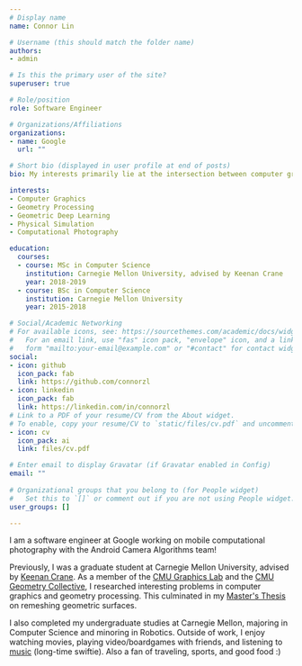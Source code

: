 ```yaml
---
# Display name
name: Connor Lin

# Username (this should match the folder name)
authors:
- admin

# Is this the primary user of the site?
superuser: true

# Role/position
role: Software Engineer

# Organizations/Affiliations
organizations:
- name: Google
  url: ""

# Short bio (displayed in user profile at end of posts)
bio: My interests primarily lie at the intersection between computer graphics, geometry processing, machine learning, and computational photography.

interests:
- Computer Graphics
- Geometry Processing
- Geometric Deep Learning
- Physical Simulation
- Computational Photography

education:
  courses:
  - course: MSc in Computer Science
    institution: Carnegie Mellon University, advised by Keenan Crane
    year: 2018-2019
  - course: BSc in Computer Science
    institution: Carnegie Mellon University
    year: 2015-2018

# Social/Academic Networking
# For available icons, see: https://sourcethemes.com/academic/docs/widgets/#icons
#   For an email link, use "fas" icon pack, "envelope" icon, and a link in the
#   form "mailto:your-email@example.com" or "#contact" for contact widget.
social:
- icon: github
  icon_pack: fab
  link: https://github.com/connorzl
- icon: linkedin
  icon_pack: fab
  link: https://linkedin.com/in/connorzl
# Link to a PDF of your resume/CV from the About widget.
# To enable, copy your resume/CV to `static/files/cv.pdf` and uncomment the lines below.  
- icon: cv
  icon_pack: ai
  link: files/cv.pdf

# Enter email to display Gravatar (if Gravatar enabled in Config)
email: ""
  
# Organizational groups that you belong to (for People widget)
#   Set this to `[]` or comment out if you are not using People widget.  
user_groups: []

---
```

I am a software engineer at Google working on mobile computational photography with the Android Camera Algorithms team!

Previously, I was a graduate student at Carnegie Mellon University, advised by [Keenan Crane](https://www.cs.cmu.edu/~kmcrane/). As a member of the [CMU Graphics Lab](http://graphics.cs.cmu.edu) and the [CMU Geometry Collective](http://geometry.cs.cmu.edu), I researched interesting problems in computer graphics and geometry processing. This culminated in my [Master's Thesis](https://www.cs.cmu.edu/calendar/fri-2019-07-19-1500/computer-science-5th-year-masters-thesis-presentation) on remeshing geometric surfaces.

I also completed my undergraduate studies at Carnegie Mellon, majoring in Computer Science and minoring in Robotics. Outside of work, I enjoy watching movies, playing video/boardgames with friends, and listening to [music](https://www.last.fm/user/connorzl) (long-time swiftie). Also a fan of traveling, sports, and good food :)
